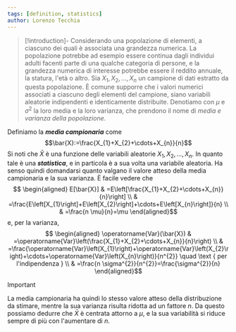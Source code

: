 ```yaml
---
tags: [definition, statistics]
author: Lorenzo Tecchia
---
```

>[!introduction]-
>Considerando una popolazione di elementi, a ciascuno dei quali è associata una grandezza numerica. La popolazione potrebbe ad esempio essere continua dagli individui adulti facenti parte di una qualche categoria di persone, e la grandezza numerica di interesse potrebbe essere il reddito annuale, la statura, l'età o altro. 
>Sia $X_{1}, X_{2}, \dots, X_{n}$ un campione di dati estratto da questa popolazione. È comune supporre che i valori numerici associati a ciascuno degli elementi del campione, siano variabili aleatorie indipendenti e identicamente distribuite.
>Denotiamo con $\mu$ e $\sigma^{2}$ la loro media e la loro varianza, che prendono il nome di *media e varianza della popolazione*. 

Definiamo la ***media campionaria*** come $$\bar{X}:=\frac{X_{1}+X_{2}+\cdots+X_{n}}{n}$$ Si noti che $\bar{X}$ è una funzione delle variabili aleatorie $X_{1}, X_{2}, \dots, X_{n}$. In quanto tale è una ***statistica***, e in particola è a sua volta una variabile aleatoria. Ha senso quindi domandarsi quanto valgano il valore atteso della media campionaria e la sua varianza. 
È facile vedere che $$
\begin{aligned}
E[\bar{X}] & =E\left[\frac{X_{1}+X_{2}+\cdots+X_{n}}{n}\right] \\
& =\frac{E\left[X_{1}\right]+E\left[X_{2}\right]+\cdots+E\left[X_{n}\right]}{n} \\
& =\frac{n \mu}{n}=\mu
\end{aligned}$$ e, per la varianza, $$
\begin{aligned}
\operatorname{Var}(\bar{X}) & =\operatorname{Var}\left(\frac{X_{1}+X_{2}+\cdots+X_{n}}{n}\right) \\
& =\frac{\operatorname{Var}\left(X_{1}\right)+\operatorname{Var}\left(X_{2}\right)+\cdots+\operatorname{Var}\left(X_{n}\right)}{n^{2}} \quad \text { per l'indipendenza } \\
& =\frac{n \sigma^{2}}{n^{2}}=\frac{\sigma^{2}}{n}
\end{aligned}$$
>[!important]
> La media campionaria ha quindi lo stesso valore atteso della distribuzione da stimare, mentre la sua varianza risulta ridotta ad un fattore $n$. Da questo possiamo dedurre che $\bar{X}$ è centrata attorno a $\mu$, e la sua variabilità si riduce sempre di più con l'aumentare di $n$. 